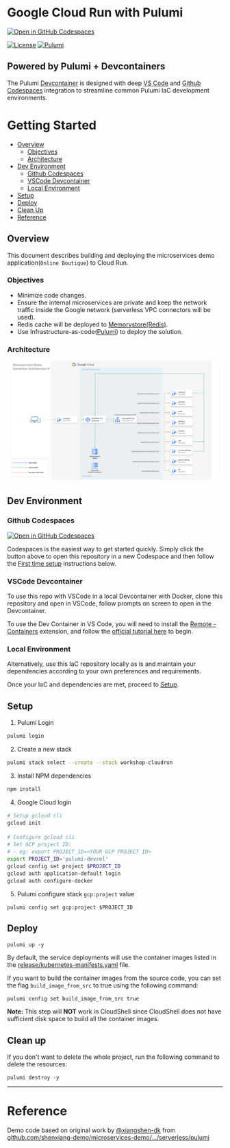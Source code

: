 # Google Cloud Run with Pulumi

[![Open in GitHub Codespaces](https://github.com/codespaces/badge.svg)](https://codespaces.new/usrbinkat/pulumi-iac-gcp-cloud-run?quickstart=1&devcontainer_path=.devcontainer%2Fextra%2Fdevcontainer.json)

[![License](https://img.shields.io/github/license/usrbinkat/iac-mesh-pac)]() [![Pulumi](https://img.shields.io/badge/pulumi-v3.107.0-blueviolet)](https://www.pulumi.com/docs/get-started/install/)

## Powered by Pulumi + Devcontainers

The Pulumi [Devcontainer](https://code.visualstudio.com/docs/devcontainers/containers) is designed with deep [VS Code](https://code.visualstudio.com) and [Github Codespaces](https://github.com/features/codespaces) integration to streamline common Pulumi IaC development environments.

# Getting Started

- [Overview](#overview)
  - [Objectives](#objectives)
  - [Architecture](#architecture)
- [Dev Environment](#dev-environment)
  - [Github Codespaces](#github-codespaces)
  - [VSCode Devcontainer](#vscode-devcontainer)
  - [Local Environment](#local-environment)
- [Setup](#setup)
- [Deploy](#deploy)
- [Clean Up](#clean-up)
- [Reference](#reference)

## Overview

This document describes building and deploying the microservices demo application(`Online Boutique`) to Cloud Run.

### Objectives

- Minimize code changes.
- Ensure the internal microservices are private and keep the network traffic inside the Google network (serverless VPC connectors will be used).
- Redis cache will be deployed to [Memorystore(Redis)](https://cloud.google.com/memorystore/docs/redis).
- Use Infrastructure-as-code([Pulumi](https://www.pulumi.com/)) to deploy the solution.

### Architecture

![Architecture](./microservices-cloudrun-arch.svg)

## Dev Environment

### Github Codespaces

[![Open in GitHub Codespaces](https://github.com/codespaces/badge.svg)](https://codespaces.new/pulumi/devcontainer?quickstart=1)

Codespaces is the easiest way to get started quickly. Simply click the button above to open this repository in a new Codespace and then follow the [First time setup](#first-time-setup) instructions below.

### VSCode Devcontainer

To use this repo with VSCode in a local Devcontainer with Docker, clone this repository and open in VSCode, follow prompts on screen to open in the Devcontainer.

To use the Dev Container in VS Code, you will need to install the [Remote - Containers](https://marketplace.visualstudio.com/items?itemName=ms-vscode-remote.remote-containers) extension, and follow the [official tutorial here](https://code.visualstudio.com/docs/devcontainers/tutorial) to begin.

### Local Environment

Alternatively, use this IaC repository locally as is and maintain your dependencies according to your own preferences and requirements.

Once your IaC and dependencies are met, proceed to [Setup](#setup).

## Setup

1. Pulumi Login

```bash
pulumi login
```

2. Create a new stack

```bash
pulumi stack select --create --stack workshop-cloudrun
```

3. Install NPM dependencies

```bash
npm install
```

4. Google Cloud login

```bash
# Setup gcloud cli
gcloud init

# Configure gcloud cli
# Set GCP project ID:
# - eg: export PROJECT_ID=<YOUR GCP PROJECT ID>
export PROJECT_ID='pulumi-devrel'
gcloud config set project $PROJECT_ID
gcloud auth application-default login
gcloud auth configure-docker
```

5. Pulumi configure stack `gcp:project` value

```
pulumi config set gcp:project $PROJECT_ID
```

## Deploy

```
pulumi up -y
```

By default, the service deployments will use the container images listed in the [release/kubernetes-manifests.yaml](./release/kubernetes-manifests.yaml) file.

If you want to build the container images from the source code, you can set the flag `build_image_from_src` to true using the following command:

```
pulumi config set build_image_from_src true
```

**Note:** This step will **NOT** work in CloudShell since CloudShell does not have sufficient disk space to build all the container images.

## Clean up

If you don't want to delete the whole project, run the following command to delete the resources:

```
pulumi destroy -y
```

---

# Reference

Demo code based on original work by [@xiangshen-dk](https://github.com/xiangshen-dk) from [github.com/shenxiang-demo/microservices-demo/.../serverless/pulumi](https://github.com/shenxiang-demo/microservices-demo/tree/pulumi-cloudrun-one-ilb/serverless/pulumi)
